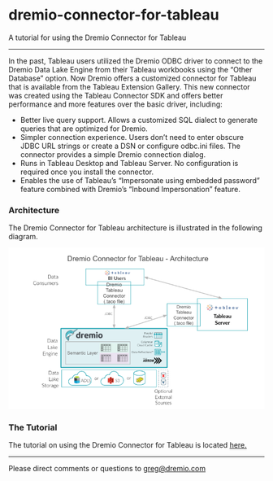# dremio-connector-for-tableau
A tutorial for using the Dremio Connector for Tableau

---

In the past, Tableau users utilized the Dremio ODBC driver to connect to the Dremio Data Lake Engine from their Tableau workbooks using the “Other Database” option. Now Dremio offers a customized connector for Tableau that is available from the Tableau Extension Gallery. This new connector was created using the Tableau Connector SDK and offers better performance and more features over the basic driver, including:

* Better live query support. Allows a customized SQL dialect to generate queries that are optimized for Dremio. 
* Simpler connection experience. Users don’t need to enter obscure JDBC URL strings or create a DSN or configure odbc.ini files. The connector provides a simple Dremio connection dialog.
* Runs in Tableau Desktop and Tableau Server. No configuration is required once you install the connector.
* Enables the use of Tableau’s “Impersonate using embedded password” feature combined with Dremio’s “Inbound Impersonation” feature.

### Architecture

The Dremio Connector for Tableau architecture is illustrated in the following diagram.

![Alt](/images/dremio-connector-for-tableau-architecture.png "Architecture")

### The Tutorial

The tutorial on using the Dremio Connector for Tableau is located [here.][1]

---
Please direct comments or questions to greg@dremio.com

[1]: /documents/Using_the_Dremio_Connector_for_Tableau.pdf
